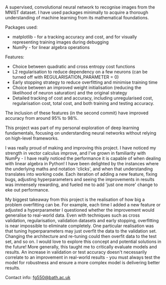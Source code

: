 A supervised, convolutional neural network to recognise images from the MNIST dataset. I have used packages minimally to acquire a thorough understanding of machine learning
from its mathematical  foundations.

Packages used: 
- matplotlib - for a tracking accuracy and cost, and for visually representing training images during debugging
- NumPy - for linear algebra operations

Features:
- Choice between quadratic and cross entropy cost functions
- L2 regularisation to reduce dependency on a few neurons (can be turned off with REGULARISATION_PARAMETER = 0)
- Early stopping strategy to reduce overfitting and minimise training time
- Choice between an improved weight initialisation (reducing the likelihood of neuron saturation) and the original strategy
- Detailed tracking of cost and accuracy, including unregularised cost, regularisation cost, total cost, and both training and testing accuracy.

The inclusion of these features (in the second commit) have improved accuracy from around 95% to 98%.

This project was part of my personal exploration of deep learning fundamentals, focusing on understanding neural networks without relying on high-level frameworks.

I was really proud of making and improving this project. I have noticed my strength in vector calculus improve, and I've grown in familiarity with NumPy  - I have really noticed the performance it is capable of when dealing with linear algebra in Python! I have been delighted by the instances where the underlying maths and notation 'clicks', and when that understanding translates into working code. Each iteration of adding a new feature, fixing bugs, adjusting hyperparameters and seeing the improvements in results was immensely rewarding, and fueled me to add 'just one more' change to eke out performance. 

My biggest takeaway from this project is the realisation of how big a problem overfitting can be. For example, each time I added a new feature or adjusted a hyperparameter
I questioned whether the improvement would generalise to real-world data. Even with techniques such as cross validation, regularisation, validation datasets and early stopping, overfitting is near impossible to eliminate completely. One particular realisation was that tuning hyperparameters may just overfit the data to the validation set. Changing the architecture and re-tuning could then overfit data to the test set, and so on. I would love to explore this concept and potential solutions in the future! More generally, this taught me to critically evaluate models and results. An increase in validation or test accuracy doesn't necessarily correlate to an improvement in real-world results - you must always test the model for robustness and ensure a more complex model is delivering better results. 

Contact info:
fg550@bath.ac.uk
